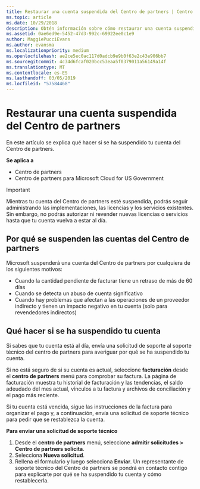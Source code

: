 ```yaml
---
title: Restaurar una cuenta suspendida del Centro de partners | Centro de partners
ms.topic: article
ms.date: 10/29/2018
description: Obtén información sobre cómo restaurar una cuenta suspendida del Centro de partners, por qué se produce la suspensión de la cuenta de partner y cómo puedes usar tu cuenta durante la suspensión.
ms.assetid: 0ae6ed9e-5452-47d3-992c-69922ee0c1e9
author: MaggiePucciEvans
ms.author: evansma
ms.localizationpriority: medium
ms.openlocfilehash: ae2ce5ec0ac117d0adcb9e9b0f63e2c43e906bb7
ms.sourcegitcommit: 4c34d6fcaf020bcc53eaa5f0379011a56149a14f
ms.translationtype: MT
ms.contentlocale: es-ES
ms.lasthandoff: 03/05/2019
ms.locfileid: "57584468"
---
```

# <a name="restore-a-suspended-partner-center-account"></a>Restaurar una cuenta suspendida del Centro de partners

En este artículo se explica qué hacer si se ha suspendido tu cuenta del Centro de partners.

**Se aplica a**

-  Centro de partners
-  Centro de partners para Microsoft Cloud for US Government


> [!IMPORTANT]  
> Mientras tu cuenta del Centro de partners esté suspendida, podrás seguir administrando las implementaciones, las licencias y los servicios existentes. Sin embargo, no podrás autorizar ni revender nuevas licencias o servicios hasta que tu cuenta vuelva a estar al día.

## <a name="why-partner-center-accounts-are-suspended"></a>Por qué se suspenden las cuentas del Centro de partners

Microsoft suspenderá una cuenta del Centro de partners por cualquiera de los siguientes motivos:

- Cuando la cantidad pendiente de facturar tiene un retraso de más de 60 días 
- Cuando se detecta un abuso de cuenta significativo
- Cuando hay problemas que afectan a las operaciones de un proveedor indirecto y tienen un impacto negativo en tu cuenta (solo para revendedores indirectos)

## <a name="what-to-do-if-your-account-is-suspended"></a>Qué hacer si se ha suspendido tu cuenta

Si sabes que tu cuenta está al día, envía una solicitud de soporte al soporte técnico del centro de partners para averiguar por qué se ha suspendido tu cuenta. 

Si no está seguro de si su cuenta es actual, seleccione **facturación** desde el **centro de partners** menú para comprobar su factura. La página de facturación muestra tu historial de facturación y las tendencias, el saldo adeudado del mes actual, vínculos a tu factura y archivos de conciliación y el pago más reciente.

Si tu cuenta está vencida, sigue las instrucciones de la factura para organizar el pago y, a continuación, envía una solicitud de soporte técnico para pedir que se restablezca la cuenta. 

**Para enviar una solicitud de soporte técnico**

1.  Desde el **centro de partners** menú, seleccione **admitir solicitudes > Centro de partners solicita**.
2.  Selecciona **Nueva solicitud**. 
3.  Rellena el formulario y luego selecciona **Enviar**. Un representante de soporte técnico del Centro de partners se pondrá en contacto contigo para explicarte por qué se ha suspendido tu cuenta y cómo restablecerla.



